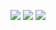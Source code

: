 ![](https://raw.githubusercontent.com/semnan-university-ai/machine-learning-class/main/excersiecs/fatemeh456/14/Decision%20tree.jpg?token=AWODYOYWWYWBLMODCZI2CC3BWTMJO)
![](https://raw.githubusercontent.com/semnan-university-ai/machine-learning-class/main/excersiecs/fatemeh456/14/C-E.jpg?token=AWODYO2DMUENAUEF4CA2DSLBWTMOU)
![](https://raw.githubusercontent.com/semnan-university-ai/machine-learning-class/main/excersiecs/fatemeh456/14/ID3.jpg?token=AWODYOZRAWNF2VLTXPFGSOLBWTMQK)
